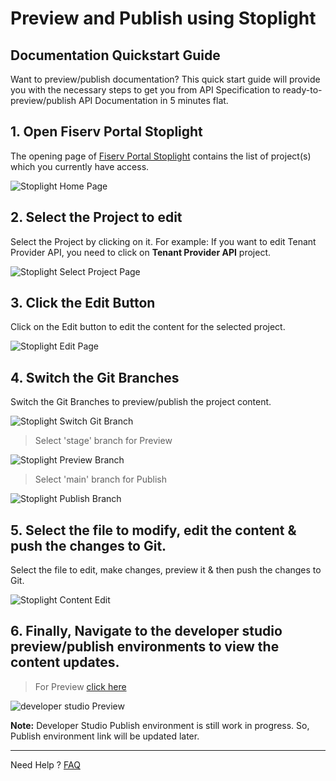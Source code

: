 # Preview and Publish using Stoplight

## Documentation Quickstart Guide

Want to preview/publish documentation? This quick start guide will provide you with the necessary steps to get you from API Specification to ready-to-preview/publish API Documentation in 5 minutes flat.

## 1. Open Fiserv Portal Stoplight

The opening page of [Fiserv Portal Stoplight](https://fiserv-portal.stoplight.io) contains the list of project(s) which you currently have access.

![Stoplight Home Page](https://raw.githubusercontent.com/Fiserv/Developer-Portal-Tenant-API/develop/assets/images/Stoplight_Home_Page.png "Stoplight Home Page")

## 2. Select the Project to edit

Select the Project by clicking on it. For example: If you want to edit Tenant Provider API, you need to click on **Tenant Provider API** project.

![Stoplight Select Project Page](https://raw.githubusercontent.com/Fiserv/Developer-Portal-Tenant-API/develop/assets/images/Stoplight_Select_Project.png "Stoplight Select Project Page")

## 3. Click the Edit Button

Click on the Edit button to edit the content for the selected project.

![Stoplight Edit Page](https://raw.githubusercontent.com/Fiserv/Developer-Portal-Tenant-API/develop/assets/images/Stoplight_Edit_Project.png "Stoplight Edit Page")

## 4. Switch the Git Branches

Switch the Git Branches to preview/publish the project content.

![Stoplight Switch Git Branch](https://raw.githubusercontent.com/Fiserv/Developer-Portal-Tenant-API/develop/assets/images/Stoplight_Switch_Git_Branches.png "Stoplight Switch Git Branch")

> Select 'stage' branch for Preview

![Stoplight Preview Branch](https://raw.githubusercontent.com/Fiserv/Developer-Portal-Tenant-API/develop/assets/images/Stoplight_Preview_Branch.png "Stoplight Preview Branch")

> Select 'main' branch for Publish

![Stoplight Publish Branch](https://raw.githubusercontent.com/Fiserv/Developer-Portal-Tenant-API/develop/assets/images/Stoplight_Publish_Branch.png "Stoplight Publish Branch")

## 5. Select the file to modify, edit the content & push the changes to Git.

Select the file to edit, make changes, preview it & then push the changes to Git.

![Stoplight Content Edit](https://raw.githubusercontent.com/Fiserv/Developer-Portal-Tenant-API/develop/assets/images/Stoplight_Content_Edit.png "Stoplight Content Edit")

## 6. Finally, Navigate to the developer studio preview/publish environments to view the content updates.

> For Preview [click here](http://dev-portal-ui-stage-developer-portal.roks-eck-cluster-8a571839bba611238ae425f409ae5396-0000.us-south.containers.appdomain.cloud/product/5/docs/?path=docs/getting-started.md)

![developer studio Preview](https://raw.githubusercontent.com/Fiserv/Developer-Portal-Tenant-API/develop/assets/images/Developer_Portal_Preview.png "Developer Studio Preview")

**Note:** Developer Studio Publish environment is still work in progress. So, Publish environment link will be updated later.

___

Need Help ?
[FAQ]

[//]: # (These are reference links used in markdown file)

[FAQ]: <?path=docs/faq/faq.md>
